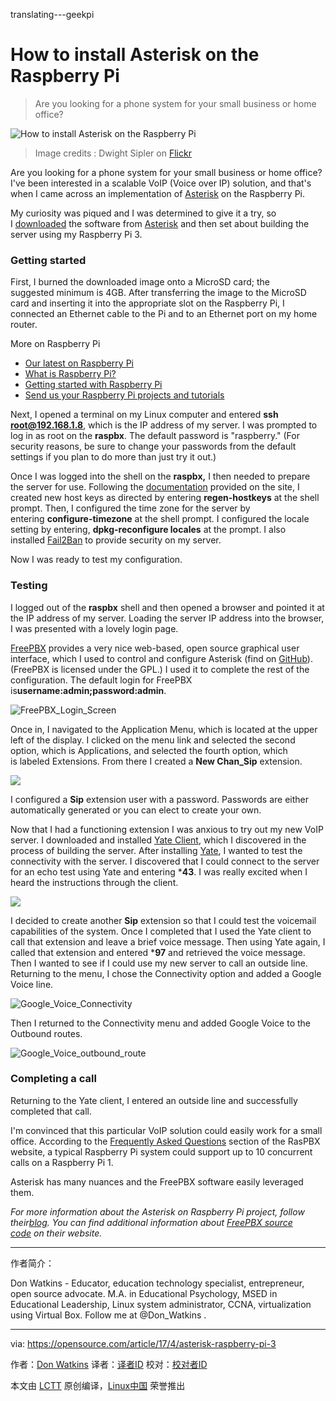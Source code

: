 translating---geekpi

How to install Asterisk on the Raspberry Pi
============================================================

> Are you looking for a phone system for your small business or home office?


 ![How to install Asterisk on the Raspberry Pi](https://opensource.com/sites/default/files/styles/image-full-size/public/images/life/life-raspberrypi_0.png?itok=wxVxQ0Z4 "How to install Asterisk on the Raspberry Pi") 
>Image credits : Dwight Sipler on [Flickr][8]

Are you looking for a phone system for your small business or home office? I've been interested in a scalable VoIP (Voice over IP) solution, and that's when I came across an implementation of [Asterisk][9] on the Raspberry Pi.

My curiosity was piqued and I was determined to give it a try, so I [downloaded][10] the software from [Asterisk][11] and then set about building the server using my Raspberry Pi 3.

### Getting started

First, I burned the downloaded image onto a MicroSD card; the suggested minimum is 4GB. After transferring the image to the MicroSD card and inserting it into the appropriate slot on the Raspberry Pi, I connected an Ethernet cable to the Pi and to an Ethernet port on my home router.

More on Raspberry Pi

*   [Our latest on Raspberry Pi][1]
*   [What is Raspberry Pi?][2]
*   [Getting started with Raspberry Pi][3]
*   [Send us your Raspberry Pi projects and tutorials][4]

Next, I opened a terminal on my Linux computer and entered **ssh root@192.168.1.8**, which is the IP address of my server. I was prompted to log in as root on the **raspbx**. The default password is "raspberry." (For security reasons, be sure to change your passwords from the default settings if you plan to do more than just try it out.)

Once I was logged into the shell on the **raspbx,** I then needed to prepare the server for use. Following the [documentation][12] provided on the site, I created new host keys as directed by entering **regen-hostkeys** at the shell prompt. Then, I configured the time zone for the server by entering **configure-timezone** at the shell prompt. I configured the locale setting by entering, **dpkg-reconfigure locales** at the prompt. I also installed [Fail2Ban][13] to provide security on my server.

Now I was ready to test my configuration.

### Testing

I logged out of the **raspbx** shell and then opened a browser and pointed it at the IP address of my server. Loading the server IP address into the browser, I was presented with a lovely login page.

[FreePBX][14] provides a very nice web-based, open source graphical user interface, which I used to control and configure Asterisk (find on [GitHub][15]). (FreePBX is licensed under the GPL.) I used it to complete the rest of the configuration. The default login for FreePBX is**username:admin;password:admin**.

 ![FreePBX_Login_Screen](https://opensource.com/sites/default/files/freepbx_login_screen.png "FreePBX_Login_Screen") 

Once in, I navigated to the Application Menu, which is located at the upper left of the display. I clicked on the menu link and selected the second option, which is Applications, and selected the fourth option, which is labeled Extensions. From there I created a **New Chan_Sip** extension.

 ![](https://opensource.com/sites/default/files/add_a_new_chan_sip_extension.png) 

I configured a **Sip** extension user with a password. Passwords are either automatically generated or you can elect to create your own.

Now that I had a functioning extension I was anxious to try out my new VoIP server. I downloaded and installed [Yate Client][16], which I discovered in the process of building the server. After installing [Yate][17], I wanted to test the connectivity with the server. I discovered that I could connect to the server for an echo test using Yate and entering ***43**. I was really excited when I heard the instructions through the client.

 ![](https://opensource.com/sites/default/files/echotest.png) 

I decided to create another **Sip** extension so that I could test the voicemail capabilities of the system. Once I completed that I used the Yate client to call that extension and leave a brief voice message. Then using Yate again, I called that extension and entered ***97** and retrieved the voice message. Then I wanted to see if I could use my new server to call an outside line. Returning to the menu, I chose the Connectivity option and added a Google Voice line.

 ![Google_Voice_Connectivity](https://opensource.com/sites/default/files/google_voice_connectivity.png "Google_Voice_Connectivity") 

Then I returned to the Connectivity menu and added Google Voice to the Outbound routes.

 ![Google_Voice_outbound_route](https://opensource.com/sites/default/files/google_voice_outbound_route.png "Google_Voice_outbound_route") 

### Completing a call

Returning to the Yate client, I entered an outside line and successfully completed that call.

I'm convinced that this particular VoIP solution could easily work for a small office. According to the [Frequently Asked Questions][18] section of the RasPBX website, a typical Raspberry Pi system could support up to 10 concurrent calls on a Raspberry Pi 1.

Asterisk has many nuances and the FreePBX software easily leveraged them.

 _For more information about the Asterisk on Raspberry Pi project, follow their[blog][5]. You can find additional information about [FreePBX source code][6] on their website._

--------------------------------------------------------------------------------

作者简介：

Don Watkins - Educator, education technology specialist,  entrepreneur, open source advocate. M.A. in Educational Psychology, MSED in Educational Leadership, Linux system administrator, CCNA, virtualization using Virtual Box. Follow me at @Don_Watkins .

----------


via: https://opensource.com/article/17/4/asterisk-raspberry-pi-3

作者：[Don Watkins][a]
译者：[译者ID](https://github.com/译者ID)
校对：[校对者ID](https://github.com/校对者ID)

本文由 [LCTT](https://github.com/LCTT/TranslateProject) 原创编译，[Linux中国](https://linux.cn/) 荣誉推出

[a]:https://opensource.com/users/don-watkins
[1]:https://opensource.com/tags/raspberry-pi?src=raspberry_pi_resource_menu
[2]:https://opensource.com/resources/what-raspberry-pi?src=raspberry_pi_resource_menu
[3]:https://opensource.com/article/16/12/getting-started-raspberry-pi?src=raspberry_pi_resource_menu
[4]:https://opensource.com/article/17/2/raspberry-pi-submit-your-article?src=raspberry_pi_resource_menu
[5]:http://www.raspberry-asterisk.org/blog/
[6]:https://www.freepbx.org/development/source-code/
[7]:https://opensource.com/article/17/4/asterisk-raspberry-pi-3?rate=zM9tOp0HEPyOUq31Np__W0QNnuAfWATkdkixOdSysDY
[8]:http://www.flickr.com/photos/photofarmer/272567650/
[9]:http://www.asterisk.org/
[10]:http://download.raspberry-asterisk.org/raspbx-28-01-2017.zip
[11]:http://www.raspberry-asterisk.org/downloads/
[12]:http://www.raspberry-asterisk.org/documentation/
[13]:http://www.raspberry-asterisk.org/documentation/#fail2ban
[14]:https://www.freepbx.org/
[15]:https://github.com/asterisk/asterisk/blob/master/LICENSE
[16]:http://yateclient.yate.ro/index.php/Download/Download
[17]:https://en.wikipedia.org/wiki/Yate_(telephony_engine)
[18]:http://www.raspberry-asterisk.org/faq/
[19]:https://opensource.com/user/15542/feed
[20]:https://opensource.com/article/17/4/asterisk-raspberry-pi-3#comments
[21]:https://opensource.com/users/don-watkins
